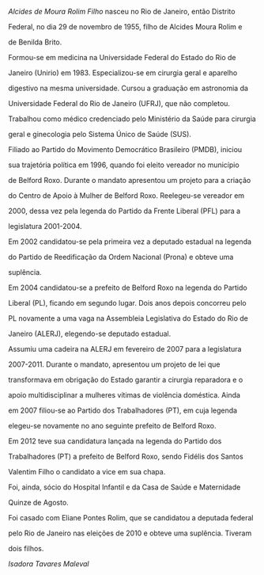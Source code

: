 

*Alcides de Moura Rolim Filho* nasceu no Rio de Janeiro, então Distrito

Federal, no dia 29 de novembro de 1955, filho de Alcides Moura Rolim e

de Benilda Brito.



Formou-se em medicina na Universidade Federal do Estado do Rio de

Janeiro (Unirio) em 1983. Especializou-se em cirurgia geral e aparelho

digestivo na mesma universidade. Cursou a graduação em astronomia da

Universidade Federal do Rio de Janeiro (UFRJ), que não completou.



Trabalhou como médico credenciado pelo Ministério da Saúde para cirurgia

geral e ginecologia pelo Sistema Único de Saúde (SUS).



Filiado ao Partido do Movimento Democrático Brasileiro (PMDB), iniciou

sua trajetória política em 1996, quando foi eleito vereador no município

de Belford Roxo. Durante o mandato apresentou um projeto para a criação

do Centro de Apoio à Mulher de Belford Roxo. Reelegeu-se vereador em

2000, dessa vez pela legenda do Partido da Frente Liberal (PFL) para a

legislatura 2001-2004.



Em 2002 candidatou-se pela primeira vez a deputado estadual na legenda

do Partido de Reedificação da Ordem Nacional (Prona) e obteve uma

suplência.



Em 2004 candidatou-se a prefeito de Belford Roxo na legenda do Partido

Liberal (PL), ficando em segundo lugar. Dois anos depois concorreu pelo

PL novamente a uma vaga na Assembleia Legislativa do Estado do Rio de

Janeiro (ALERJ), elegendo-se deputado estadual.



Assumiu uma cadeira na ALERJ em fevereiro de 2007 para a legislatura

2007-2011. Durante o mandato, apresentou um projeto de lei que

transformava em obrigação do Estado garantir a cirurgia reparadora e o

apoio multidisciplinar a mulheres vítimas de violência doméstica. Ainda

em 2007 filiou-se ao Partido dos Trabalhadores (PT), em cuja legenda

elegeu-se novamente no ano seguinte prefeito de Belford Roxo.



Em 2012 teve sua candidatura lançada na legenda do Partido dos

Trabalhadores (PT) a prefeito de Belford Roxo, sendo Fidélis dos Santos

Valentim Filho o candidato a vice em sua chapa.



Foi, ainda, sócio do Hospital Infantil e da Casa de Saúde e Maternidade

Quinze de Agosto.



Foi casado com Eliane Pontes Rolim, que se candidatou a deputada federal

pelo Rio de Janeiro nas eleições de 2010 e obteve uma suplência. Tiveram

dois filhos.



*Isadora Tavares Maleval*



